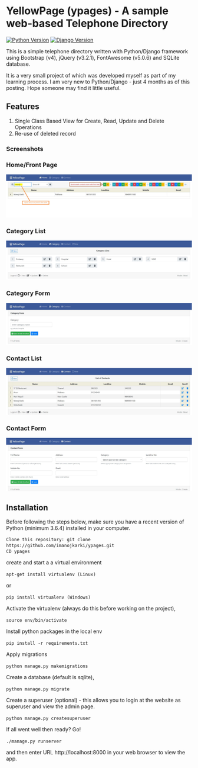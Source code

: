 
# YellowPage (ypages) - A sample web-based Telephone Directory

[![Python Version](https://img.shields.io/badge/python-3.6-brightgreen.svg)](https://python.org)
[![Django Version](https://img.shields.io/badge/django-2.0-brightgreen.svg)](https://djangoproject.com)

This is a simple telephone directory written with Python/Django framework using Bootstrap (v4), jQuery (v3.2.1), FontAwesome (v5.0.6) and SQLite database.

It is a very small project of which was developed myself as part of my learning process. I am very new to Python/Django - just 4 months as of this posting. Hope someone may find it little useful.

## Features
1. Single Class Based View for Create, Read, Update and Delete Operations
2. Re-use of deleted record

### Screenshots

### Home/Front Page
![alt text](https://github.com/imanojkarki/ypages/blob/master/screenshot/ypages.JPG "YPages - Home/Main Page Screen")

### Category List
![alt text](https://github.com/imanojkarki/ypages/blob/master/screenshot/category_list.JPG "YPages - Screenshot of Category List")

### Category Form
![alt text](https://github.com/imanojkarki/ypages/blob/master/screenshot/category_form.JPG "YPages - Screenshot of Category Form")

### Contact List
![alt text](https://github.com/imanojkarki/ypages/blob/master/screenshot/contact_list.JPG "YPages - Screenshot of Contact List")

### Contact Form
![alt text](https://github.com/imanojkarki/ypages/blob/master/screenshot/contact_form.JPG "YPages - Screenshot of Contact Form")


## Installation 
 
Before following the steps below, make sure you have a recent version of Python (minimum 3.6.4) installed in your computer. 

```
Clone this repository: git clone https://github.com/imanojkarki/ypages.git
CD ypages
```

create and start a a virtual environment

```apt-get install virtualenv (Linux) ```

or 

```pip install virtualenv (Windows)```
 
Activate the virtualenv (always do this before working on the project),

```source env/bin/activate```
 
Install python packages in the local env

```pip install -r requirements.txt```

Apply migrations

```python manage.py makemigrations```

Create a database (default is sqlite),

```python manage.py migrate```
 
Create a superuser (optional) - this allows you to login at the website as superuser and view the admin page.

```python manage.py createsuperuser```
 
If all went well then ready? Go!
 
```./manage.py runserver```

and then enter URL http://localhost:8000 in your web browser to view the app. 


